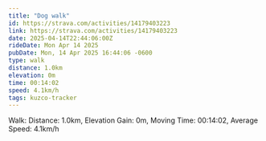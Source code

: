 ```yaml
---
title: "Dog walk"
id: https://strava.com/activities/14179403223
link: https://strava.com/activities/14179403223
date: 2025-04-14T22:44:06:00Z
rideDate: Mon Apr 14 2025
pubDate: Mon, 14 Apr 2025 16:44:06 -0600
type: walk
distance: 1.0km
elevation: 0m
time: 00:14:02
speed: 4.1km/h
tags: kuzco-tracker
---
```

Walk: Distance: 1.0km, Elevation Gain: 0m, Moving Time: 00:14:02, Average Speed: 4.1km/h